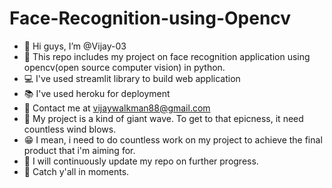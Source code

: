 # Face-Recognition-using-Opencv
- 👋 Hi guys, I’m @Vijay-03
- 🎯 This repo includes my project on face recognition application using opencv(open source computer vision) in python.
- 💻 I've used streamlit library to build web application
- 📚 I've used heroku for deployment
- 📧 Contact me at vijaywalkman88@gmail.com
- 🌊 My project is a kind of giant wave. To get to that epicness, it need countless wind blows.
- 😁 I mean, i need to do countless work on my project to achieve the final product that i'm aiming for.
- 🚀 I will continuously update my repo on further progress.
- 👋 Catch y'all in moments.
